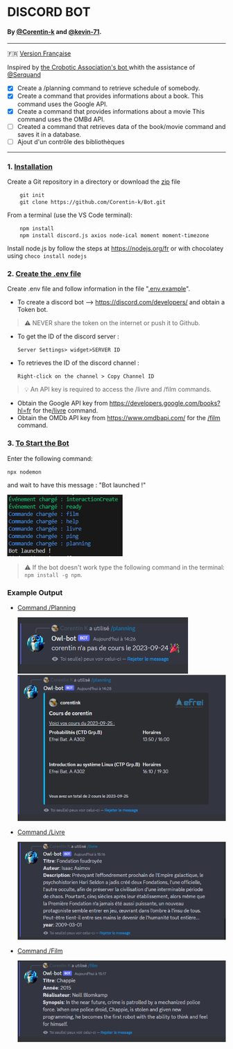 # DISCORD BOT
#### By [@Corentin-k](https://github.com/Corentin-k) and [@kevin-71](https://github.com/kevin-71).
----
:fr: [Version Française](/README-fr.md)

Inspired by [the Crobotic Association's bot ](https://github.com/Crobot-ic/WebSite/tree/main/Server
) whith the assistance of [@Serquand](https://github.com/Serquand)
  

- [x] Create a  /planning command to retrieve schedule of somebody.
- [X] Create a command that provides informations about a book. This command uses the Google API.
- [X] Create a command that provides informations about a movie This command uses the OMBd API.
- [ ]  Created a command that retrieves data of the book/movie command and saves it in a database.
- [ ] Ajout d'un contrôle des bibliothèques
----
###    1. <u> Installation</u>

  Create a Git repository in a directory or download  the [zip](https://github.com/Corentin-k/Bot/archive/refs/heads/main.zip) file

        git init
        git clone https://github.com/Corentin-k/Bot.git

  From a terminal (use the VS Code terminal):

        npm install
        npm install discord.js axios node-ical moment moment-timezone

  Install node.js by follow the steps at https://nodejs.org/fr
  or with chocolatey using `choco install nodejs`


### 2. <u>Create the .env file</u> 
  Create .env file and follow information in the file "[.env.example](https://github.com/Corentin-k/Bot/blob/main/.env.example)".
  
  * To create a discord bot --> https://discord.com/developers/
  and obtain a Token bot.
  > :warning: NEVER share the token on the internet or push it to Github.
  
  * To get the ID of the discord server : 

        Server Settings> widget>SERVER ID
    
  * To retrieves the ID of the discord channel :

        Right-click on the channel > Copy Channel ID
      

> :bulb: An API key is required to access the /livre and /film commands.

  * Obtain the Google API key from https://developers.google.com/books?hl=fr for the[/livre](/src/commands/livre.ts) command.
  * Obtain the OMDb API key from https://www.omdbapi.com/ for the [/film](/src/commands/film.ts) command.

### 3. <u>To Start the Bot</u> 

Enter the following command:

    npx nodemon

and wait to have this message : "Bot launched !"

![Alt text](/src/images/message.png)

> :warning: If the bot doesn't work type the following command in the terminal: `npm install -g npm`. 

### Example Output 

* [Command /Planning](/src/commands/planning.ts)

    ![Alt text](/src/images/image.png)
    ![Alt text](/src/images/image2.png)

* [Command /Livre](/src/commands/livre.ts)

    ![Alt text](/src/images/image-livre.png)
* [Command /Film](/src/commands/film.ts)

    ![Alt text](/src/images/image-film.png)


